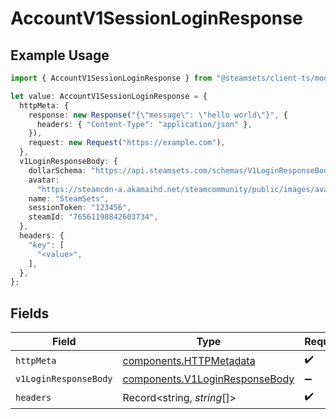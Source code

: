 # AccountV1SessionLoginResponse

## Example Usage

```typescript
import { AccountV1SessionLoginResponse } from "@steamsets/client-ts/models/operations";

let value: AccountV1SessionLoginResponse = {
  httpMeta: {
    response: new Response("{\"message\": \"hello world\"}", {
      headers: { "Content-Type": "application/json" },
    }),
    request: new Request("https://example.com"),
  },
  v1LoginResponseBody: {
    dollarSchema: "https://api.steamsets.com/schemas/V1LoginResponseBody.json",
    avatar:
      "https://steamcdn-a.akamaihd.net/steamcommunity/public/images/avatars/f1/f1a1d2c3d0c9d1e1f2f3f4f5f6f7f8f9.jpg",
    name: "SteamSets",
    sessionToken: "123456",
    steamId: "76561198842603734",
  },
  headers: {
    "key": [
      "<value>",
    ],
  },
};
```

## Fields

| Field                                                                            | Type                                                                             | Required                                                                         | Description                                                                      |
| -------------------------------------------------------------------------------- | -------------------------------------------------------------------------------- | -------------------------------------------------------------------------------- | -------------------------------------------------------------------------------- |
| `httpMeta`                                                                       | [components.HTTPMetadata](../../models/components/httpmetadata.md)               | :heavy_check_mark:                                                               | N/A                                                                              |
| `v1LoginResponseBody`                                                            | [components.V1LoginResponseBody](../../models/components/v1loginresponsebody.md) | :heavy_minus_sign:                                                               | OK                                                                               |
| `headers`                                                                        | Record<string, *string*[]>                                                       | :heavy_check_mark:                                                               | N/A                                                                              |